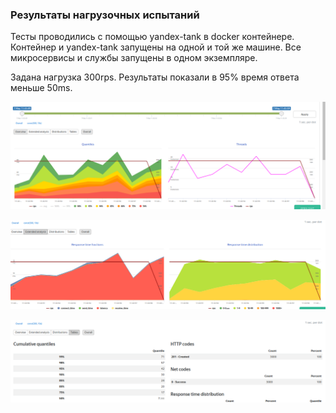 ### Результаты нагрузочных испытаний

Тесты проводились с помощью yandex-tank в docker контейнере. Контейнер и yandex-tank запущены на одной и той же машине. Все микросервисы и службы запущены в одном экземпляре. 

Задана нагрузка 300rps. Результаты показали в 95% время ответа меньше 50ms.

![Overview](Overview1.png)

![Extended](Extended1.png)

![Table](Table1.png)
